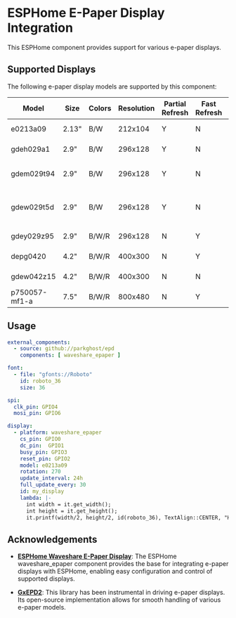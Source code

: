 # ESPHome E-Paper Display Integration

This ESPHome component provides support for various e-paper displays.

## Supported Displays

The following e-paper display models are supported by this component:

| Model         | Size  | Colors | Resolution | Partial Refresh | Fast Refresh | Tested                            | Useful for                 |
|---------------|-------|--------|------------|-----------------|--------------|-----------------------------------|----------------------------|
| e0213a09      | 2.13" | B/W    | 212x104    | Y               | N            | HINK-E0213A07-A1                  |                            |
| gdeh029a1     | 2.9"  | B/W    | 296x128    | Y               | N            | E029A01-FPCA-V2.0                 | Good Display GDEH029A1     |
| gdem029t94    | 2.9"  | B/W    | 296x128    | Y               | N            | Waveshare 2.9" V2 (FPC-7519rev.b) | Good Display GDEM029T94    |
| gdew029t5d    | 2.9"  | B/W    | 296x128    | Y               | N            | WFT0290CZ10 LW / WFT0290CZ10 LP   | Good Display GDEW029T5D    |
| gdey029z95    | 2.9"  | B/W/R  | 296x128    | N               | Y            | FPC-A005 20.06.15 TRX             | Good Display GDEY029Z95    |
| depg0420      | 4.2"  | B/W/R  | 400x300    | N               | Y            | DEPG0420 (FPC-019)                | Good Display GDEY042Z98    |
| gdew042z15    | 4.2"  | B/W/R  | 400x300    | N               | N            | WFT0420CZ15 LW                    | Good Display GDEW042Z15    |
| p750057-mf1-a | 7.5"  | B/W/R  | 800x480    | N               | Y            | P750057-MF1-A                     | Good Display GDEY075Z08    |

## Usage
```yaml
external_components:
  - source: github://parkghost/epd
    components: [ waveshare_epaper ]

font:
  - file: "gfonts://Roboto"
    id: roboto_36
    size: 36

spi:
  clk_pin: GPIO4
  mosi_pin: GPIO6

display:
  - platform: waveshare_epaper
    cs_pin: GPIO0
    dc_pin:  GPIO1
    busy_pin: GPIO3
    reset_pin: GPIO2
    model: e0213a09
    rotation: 270
    update_interval: 24h
    full_update_every: 30
    id: my_display
    lambda: |-
      int width = it.get_width();
      int height = it.get_height();
      it.printf(width/2, height/2, id(roboto_36), TextAlign::CENTER, "Hello World!");
```

## Acknowledgements

- **[ESPHome Waveshare E-Paper Display](https://esphome.io/components/display/waveshare_epaper.html)**: The ESPHome waveshare_epaper component provides the base for integrating e-paper displays with ESPHome, enabling easy configuration and control of supported displays.

- **[GxEPD2](https://github.com/ZinggJM/GxEPD2)**: This library has been instrumental in driving e-paper displays. Its open-source implementation allows for smooth handling of various e-paper models.
